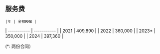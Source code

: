 
## 服务费 ##

	|年 | 金额RMB |
| ----------- | ----------- |
| 2021 | 409,890 |
| 2022 | 360,000 |
| 2023* | 350,000 |
| 2024 | 397,360 |

(*: 两份合同）
